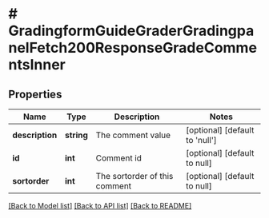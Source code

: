 # # GradingformGuideGraderGradingpanelFetch200ResponseGradeCommentsInner

## Properties

Name | Type | Description | Notes
------------ | ------------- | ------------- | -------------
**description** | **string** | The comment value | [optional] [default to 'null']
**id** | **int** | Comment id | [optional] [default to null]
**sortorder** | **int** | The sortorder of this comment | [optional] [default to null]

[[Back to Model list]](../../README.md#models) [[Back to API list]](../../README.md#endpoints) [[Back to README]](../../README.md)

